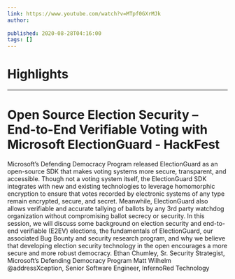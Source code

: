 ```yaml
---
link: https://www.youtube.com/watch?v=MTpf0GXrMJk
author: 
   
published: 2020-08-28T04:16:00
tags: []
---
```

# Highlights


---
# Open Source Election Security – End-to-End Verifiable Voting with Microsoft ElectionGuard - HackFest
Microsoft’s Defending Democracy Program released ElectionGuard as an open-source SDK that makes voting systems more secure, transparent, and accessible. Though not a voting system itself, the ElectionGuard SDK integrates with new and existing technologies to leverage homomorphic encryption to ensure that votes recorded by electronic systems of any type remain encrypted, secure, and secret. Meanwhile, ElectionGuard also allows verifiable and accurate tallying of ballots by any 3rd party watchdog organization without compromising ballot secrecy or security. In this session, we will discuss some background on election security and end-to-end verifiable (E2EV) elections, the fundamentals of ElectionGuard, our associated Bug Bounty and security research program, and why we believe that developing election security technology in the open encourages a more secure and more robust democracy. Ethan Chumley, Sr. Security Strategist, Microsoft’s Defending Democracy Program Matt Wilhelm @addressXception, Senior Software Engineer, InfernoRed Technology